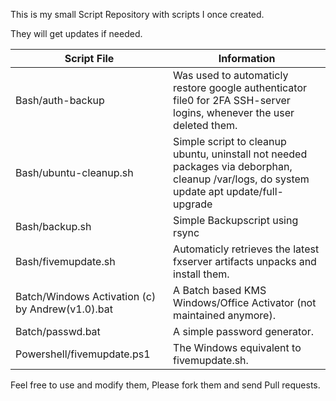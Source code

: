 This is my small Script Repository with scripts I once created.

They will get updates if needed.


| Script File | Information |
|------------------|-----------------------------------------------------------------------------------------------------------------------|
| Bash/auth-backup | Was used to automaticly restore google authenticator file0 for 2FA SSH-server logins, whenever the user deleted them. |
| Bash/ubuntu-cleanup.sh | Simple script to cleanup ubuntu, uninstall not needed packages via deborphan, cleanup /var/logs, do system update apt update/full-upgrade |
| Bash/backup.sh | Simple Backupscript using rsync |
| Bash/fivemupdate.sh | Automaticly retrieves the latest fxserver artifacts unpacks and install them. |
| Batch/Windows Activation (c) by Andrew(v1.0).bat | A Batch based KMS Windows/Office Activator (not maintained anymore). |
| Batch/passwd.bat | A simple password generator. |
| Powershell/fivemupdate.ps1 | The Windows equivalent to fivemupdate.sh. |


Feel free to use and modify them, Please fork them and send Pull requests.
